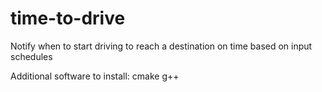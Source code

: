 # time-to-drive
Notify when to start driving to reach a destination on time based on input schedules

Additional software to install:
cmake
g++
